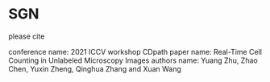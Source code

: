 # SGN

please cite

conference name: 2021 ICCV workshop CDpath
paper name: Real-Time Cell Counting in Unlabeled Microscopy Images
authors name: Yuang Zhu, Zhao Chen, Yuxin Zheng, Qinghua Zhang and Xuan Wang

